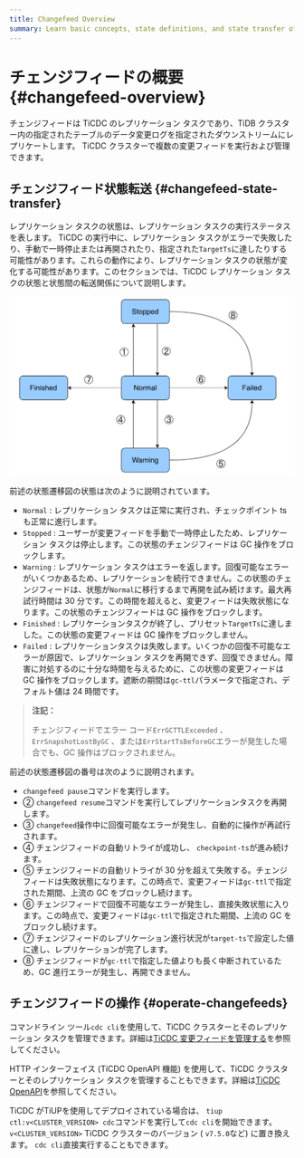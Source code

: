 ```yaml
---
title: Changefeed Overview
summary: Learn basic concepts, state definitions, and state transfer of changefeeds.
---
```


# チェンジフィードの概要 {#changefeed-overview}

チェンジフィードは TiCDC のレプリケーション タスクであり、TiDB クラスター内の指定されたテーブルのデータ変更ログを指定されたダウンストリームにレプリケートします。 TiCDC クラスターで複数の変更フィードを実行および管理できます。

## チェンジフィード状態転送 {#changefeed-state-transfer}

レプリケーション タスクの状態は、レプリケーション タスクの実行ステータスを表します。 TiCDC の実行中に、レプリケーション タスクがエラーで失敗したり、手動で一時停止または再開されたり、指定された`TargetTs`に達したりする可能性があります。これらの動作により、レプリケーション タスクの状態が変化する可能性があります。このセクションでは、TiCDC レプリケーション タスクの状態と状態間の転送関係について説明します。

![TiCDC state transfer](/media/ticdc/ticdc-changefeed-state-transfer.png)

前述の状態遷移図の状態は次のように説明されています。

-   `Normal` : レプリケーション タスクは正常に実行され、チェックポイント ts も正常に進行します。
-   `Stopped` : ユーザーが変更フィードを手動で一時停止したため、レプリケーション タスクは停止します。この状態のチェンジフィードは GC 操作をブロックします。
-   `Warning` : レプリケーション タスクはエラーを返します。回復可能なエラーがいくつかあるため、レプリケーションを続行できません。この状態のチェンジフィードは、状態が`Normal`に移行するまで再開を試み続けます。最大再試行時間は 30 分です。この時間を超えると、変更フィードは失敗状態になります。この状態のチェンジフィードは GC 操作をブロックします。
-   `Finished` : レプリケーションタスクが終了し、プリセット`TargetTs`に達しました。この状態の変更フィードは GC 操作をブロックしません。
-   `Failed` : レプリケーションタスクは失敗します。いくつかの回復不可能なエラーが原因で、レプリケーション タスクを再開できず、回復できません。障害に対処するのに十分な時間を与えるために、この状態の変更フィードは GC 操作をブロックします。遮断の期間は`gc-ttl`パラメータで指定され、デフォルト値は 24 時間です。

> **注記：**
>
> チェンジフィードでエラー コード`ErrGCTTLExceeded` 、 `ErrSnapshotLostByGC` 、または`ErrStartTsBeforeGC`エラーが発生した場合でも、GC 操作はブロックされません。

前述の状態遷移図の番号は次のように説明されます。

-   `changefeed pause`コマンドを実行します。
-   ② `changefeed resume`コマンドを実行してレプリケーションタスクを再開します。
-   ③ `changefeed`操作中に回復可能なエラーが発生し、自動的に操作が再試行されます。
-   ④ チェンジフィードの自動リトライが成功し、 `checkpoint-ts`が進み続けます。
-   ⑤ チェンジフィードの自動リトライが 30 分を超えて失敗する。チェンジフィードは失敗状態になります。この時点で、変更フィードは`gc-ttl`で指定された期間、上流の GC をブロックし続けます。
-   ⑥ チェンジフィードで回復不可能なエラーが発生し、直接失敗状態に入ります。この時点で、変更フィードは`gc-ttl`で指定された期間、上流の GC をブロックし続けます。
-   ⑦ チェンジフィードのレプリケーション進行状況が`target-ts`で設定した値に達し、レプリケーションが完了します。
-   ⑧ チェンジフィードが`gc-ttl`で指定した値よりも長く中断されているため、GC 進行エラーが発生し、再開できません。

## チェンジフィードの操作 {#operate-changefeeds}

コマンドライン ツール`cdc cli`を使用して、TiCDC クラスターとそのレプリケーション タスクを管理できます。詳細は[TiCDC 変更フィードを管理する](/ticdc/ticdc-manage-changefeed.md)を参照してください。

HTTP インターフェイス (TiCDC OpenAPI 機能) を使用して、TiCDC クラスターとそのレプリケーション タスクを管理することもできます。詳細は[TiCDC OpenAPI](/ticdc/ticdc-open-api.md)を参照してください。

TiCDC がTiUPを使用してデプロイされている場合は、 `tiup ctl:v<CLUSTER_VERSION> cdc`コマンドを実行して`cdc cli`を開始できます。 `v<CLUSTER_VERSION>` TiCDC クラスターのバージョン ( `v7.5.0`など) に置き換えます。 `cdc cli`直接実行することもできます。
